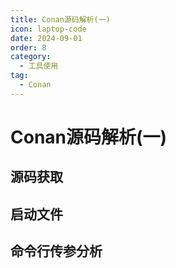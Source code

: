 ```yaml
---
title: Conan源码解析(一)
icon: laptop-code
date: 2024-09-01
order: 8
category:
  - 工具使用
tag:
  - Conan
---
```


# Conan源码解析(一)



## 源码获取



## 启动文件



## 命令行传参分析
